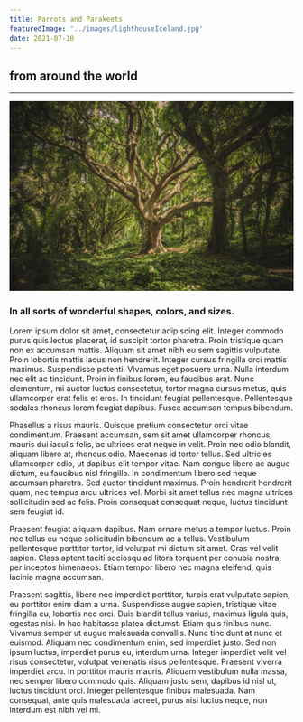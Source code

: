 ```yaml
---
title: Parrots and Parakeets
featuredImage: '../images/lighthouseIceland.jpg'
date: 2021-07-10
---
```


## from around the world

---

![GATSBY_EMPTY_ALT](../images/treeInForest.jpg)

### In all sorts of wonderful shapes, colors, and sizes.

Lorem ipsum dolor sit amet, consectetur adipiscing elit. Integer commodo purus quis lectus placerat, id suscipit tortor pharetra. Proin tristique quam non ex accumsan mattis. Aliquam sit amet nibh eu sem sagittis vulputate. Proin lobortis mattis lacus non hendrerit. Integer cursus fringilla orci mattis maximus. Suspendisse potenti. Vivamus eget posuere urna. Nulla interdum nec elit ac tincidunt. Proin in finibus lorem, eu faucibus erat. Nunc elementum, mi auctor luctus consectetur, tortor magna cursus metus, quis ullamcorper erat felis et eros. In tincidunt feugiat pellentesque. Pellentesque sodales rhoncus lorem feugiat dapibus. Fusce accumsan tempus bibendum.

Phasellus a risus mauris. Quisque pretium consectetur orci vitae condimentum. Praesent accumsan, sem sit amet ullamcorper rhoncus, mauris dui iaculis felis, ac ultrices erat neque in velit. Proin nec odio blandit, aliquam libero at, rhoncus odio. Maecenas id tortor tellus. Sed ultricies ullamcorper odio, ut dapibus elit tempor vitae. Nam congue libero ac augue dictum, eu faucibus nisl fringilla. In condimentum libero sed neque accumsan pharetra. Sed auctor tincidunt maximus. Proin hendrerit hendrerit quam, nec tempus arcu ultrices vel. Morbi sit amet tellus nec magna ultrices sollicitudin sed ac felis. Proin consequat consequat neque, luctus tincidunt sem feugiat id.

Praesent feugiat aliquam dapibus. Nam ornare metus a tempor luctus. Proin nec tellus eu neque sollicitudin bibendum ac a tellus. Vestibulum pellentesque porttitor tortor, id volutpat mi dictum sit amet. Cras vel velit sapien. Class aptent taciti sociosqu ad litora torquent per conubia nostra, per inceptos himenaeos. Etiam tempor libero nec magna eleifend, quis lacinia magna accumsan.

Praesent sagittis, libero nec imperdiet porttitor, turpis erat vulputate sapien, eu porttitor enim diam a urna. Suspendisse augue sapien, tristique vitae fringilla eu, lobortis nec orci. Duis blandit tellus varius, maximus ligula quis, egestas nisi. In hac habitasse platea dictumst. Etiam quis finibus nunc. Vivamus semper ut augue malesuada convallis. Nunc tincidunt at nunc et euismod. Aliquam nec condimentum enim, sed imperdiet justo. Sed non ipsum luctus, imperdiet purus eu, interdum urna. Integer imperdiet velit vel risus consectetur, volutpat venenatis risus pellentesque. Praesent viverra imperdiet arcu. In porttitor mauris mauris. Aliquam vestibulum nulla massa, nec semper libero commodo quis. Aliquam justo sem, dapibus id nisl ut, luctus tincidunt orci. Integer pellentesque finibus malesuada. Nam consequat, ante quis malesuada laoreet, purus nisi luctus neque, non interdum est nibh vel mi.
